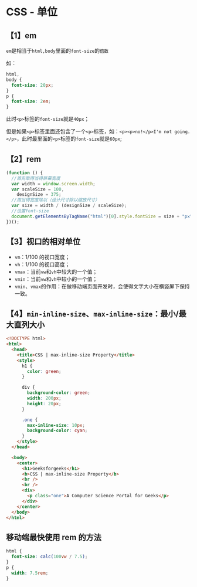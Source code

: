 # CSS - 单位

## 【1】em

`em`是相当于`html,body`里面的`font-size`的`倍数`

如：

```css
html,
body {
  font-size: 20px;
}
p {
  font-size: 2em;
}
```

此时`<p>`标签的`font-size`就是`40px`；

但是如果`<p>`标签里面还包含了一个`<p>`标签，如：`<p><p>no!</p>I'm not going.</p>`，此时最里面的`<p>`标签的`font-size`就是`60px`;

## 【2】rem

```js
(function () {
  //首先取得当得屏幕宽度
  var width = window.screen.width;
  var scaleSize = 100,
    designSize = 375;
  //用当得宽度除以（设计尺寸除以缩放尺寸）
  var size = width / (designSize / scaleSize);
  //设置font-size
  document.getElementsByTagName("html")[0].style.fontSize = size + "px";
})();
```

## 【3】视口的相对单位

- `vm`：1/100 的视口宽度；
- `vh`：1/100 的视口高度；
- `vmax`：当前`vw`和`vh`中较大的一个值；
- `vmin`：当前`vw`和`vh`中较小的一个值；
- `vmin`、`vmax`的作用：在做移动端页面开发时，会使得文字大小在横竖屏下保持一致。

## 【4】`min-inline-size`、`max-inline-size`：最小/最大直列大小

```html
<!DOCTYPE html>
<html>
  <head>
    <title>CSS | max-inline-size Property</title>
    <style>
      h1 {
        color: green;
      }

      div {
        background-color: green;
        width: 200px;
        height: 20px;
      }

      .one {
        max-inline-size: 10px;
        background-color: cyan;
      }
    </style>
  </head>

  <body>
    <center>
      <h1>Geeksforgeeks</h1>
      <b>CSS | max-inline-size Property</b>
      <br />
      <br />
      <div>
        <p class="one">A Computer Science Portal for Geeks</p>
      </div>
    </center>
  </body>
</html>
```

## 移动端最快使用 rem 的方法

```css
html {
  font-size: calc(100vw / 7.5);
}
p {
  width: 7.5rem;
}
```
